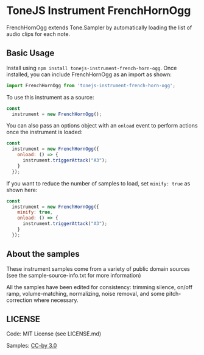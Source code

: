 # ToneJS Instrument FrenchHornOgg

FrenchHornOgg extends Tone.Sampler by automatically loading the list of audio clips for each note.

## Basic Usage

Install using `npm install tonejs-instrument-french-horn-ogg`. Once installed, you can include FrenchHornOgg as an import as shown:

```javascript
import FrenchHornOgg from 'tonejs-instrument-french-horn-ogg';
```

To use this instrument as a source:

```javascript
const
  instrument = new FrenchHornOgg();
```

You can also pass an options object with an `onload` event to perform actions once the instrument is loaded:

```javascript
const
  instrument = new FrenchHornOgg({
    onload: () => {
      instrument.triggerAttack("A3");
    }
  });
```

If you want to reduce the number of samples to load, set `minify: true` as shown here:

```javascript
const
  instrument = new FrenchHornOgg({
    minify: true,
    onload: () => {
      instrument.triggerAttack("A3");
    }
  });
```

## About the samples

These instrument samples come from a variety of public domain sources (see the sample-source-info.txt for more information)

All the samples have been edited for consistency: trimming silence, on/off ramp, volume-matching, normalizing, noise removal, and some pitch-correction where necessary.

## LICENSE

Code: MIT License (see LICENSE.md)

Samples: [CC-by 3.0](https://creativecommons.org/licenses/by/3.0/)
